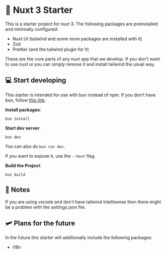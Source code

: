 # 🚀 Nuxt 3 Starter

This is a starter project for nuxt 3. The following packages are preinstalled and minimally configured:

-   Nuxt UI (tailwind and some more packages are installed with it)
-   Zod
-   Prettier (and the tailwind plugin for it)

These are the core parts of any nuxt app that we develop. If you don't want to use nuxt ui you can simply remove it and install tailwind the usual way.

## 💻 Start developing

This starter is intended for use with bun instead of npm. If you don't have bun, follow [this link](https://bun.sh/docs/installation).

**Install packages**:

```
bun install
```

**Start dev server**:

```
bun dev
```

You can also do `bun run dev`.

If you want to expose it, use the `--host` flag.

**Build the Project**:

```
bun build
```

## 📝 Notes

If you are using vscode and don't have tailwind intellisense then there might be a problem with the settings.json file.

## 🛩️ Plans for the future

In the future this starter will additionally include the following packages:

- i18n